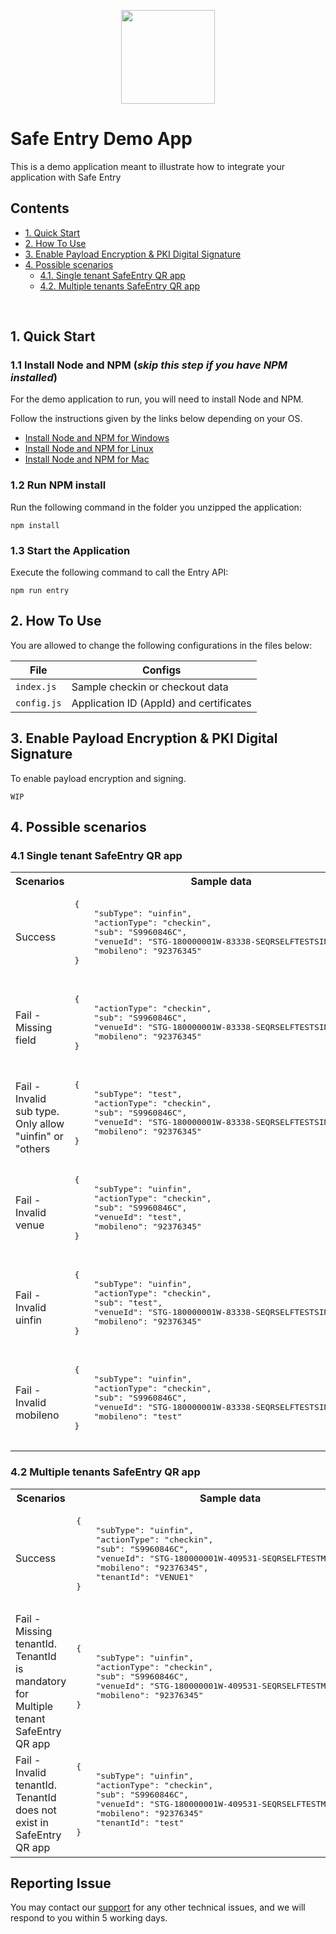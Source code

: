 <p align="center">
<a href="https://www.ndi-api.gov.sg/safeentry">
  <img width="150" src="https://www.ndi-api.gov.sg/assets/img/safe-entry/SafeEntry_logo_inline.png">
  </a>
</p>

# Safe Entry Demo App


This is a demo application meant to illustrate how to integrate your application with Safe Entry


## Contents

- [1. Quick Start](#quick-start)
- [2. How To Use](#how-to-use)
- [3. Enable Payload Encryption & PKI Digital Signature](#pki)
- [4. Possible scenarios](#possible-scenarios)
    - [4.1. Single tenant SafeEntry QR app](#possible-scenarios-single)
    - [4.2. Multiple tenants SafeEntry QR app](#possible-scenarios-multiple)

<br/>



## <a name="quick-start"></a>1. Quick Start

### 1.1 Install Node and NPM (_skip this step if you have NPM installed_)

For the demo application to run, you will need to install Node and NPM.

Follow the instructions given by the links below depending on your OS.

- [Install Node and NPM for Windows](http://blog.teamtreehouse.com/install-node-js-npm-windows)
- [Install Node and NPM for Linux](http://blog.teamtreehouse.com/install-node-js-npm-linux)
- [Install Node and NPM for Mac](http://blog.teamtreehouse.com/install-node-js-npm-mac)


### 1.2 Run NPM install

Run the following command in the folder you unzipped the application:

```
npm install
```

### 1.3 Start the Application

Execute the following command to call the Entry API:
```
npm run entry
```


## <a name="how-to-use"></a>2. How To Use

You are allowed to change the following configurations in the files below: 

| File |Configs|
|---|---|
|`index.js`| Sample checkin or checkout data |
|`config.js`| Application ID (AppId) and certificates|




## <a name="pki"></a>3. Enable Payload Encryption & PKI Digital Signature

To enable payload encryption and signing. 

`WIP`


## <a name="possible-scenarios"></a>4. Possible scenarios

### <a name="possible-scenarios-single"></a>4.1 Single tenant SafeEntry QR app

<table>
  <tr>
    <th>Scenarios</th>
    <th>Sample data</th>   
    <th>Response (Body)</th>
  </tr>
  <tr>
    <td>Success</td>
    <td><pre lang="json">
{
    "subType": "uinfin",
    "actionType": "checkin",
    "sub": "S9960846C",
    "venueId": "STG-180000001W-83338-SEQRSELFTESTSINGLE-SE",
    "mobileno": "92376345"
}
    </pre></td>
    <td>
    Http status code: <span style="color:green">201</span></br>
    Body: < empty >
    </td>
  </tr>
  <tr>
    <td>Fail - Missing field</td>
    <td><pre lang="json">
{
    "actionType": "checkin",
    "sub": "S9960846C",
    "venueId": "STG-180000001W-83338-SEQRSELFTESTSINGLE-SE",
    "mobileno": "92376345"
}
    </pre></td>  
    <td>
    Http status code: <span style="color:red">400</span></br>
    Body: {"code":400,"message":"Missing subType"}
    </td>
  </tr>
  <tr>
    <td>Fail - Invalid sub type. Only allow "uinfin" or "others</td>
    <td><pre lang="json">
{
    "subType": "test",
    "actionType": "checkin",
    "sub": "S9960846C",
    "venueId": "STG-180000001W-83338-SEQRSELFTESTSINGLE-SE",
    "mobileno": "92376345"
}
    </pre></td>  
    <td>
    Http status code: <span style="color:red">400</span></br>
    Body: {"code":400,"message":"Invalid subType"}
    </td>
  </tr>
  <tr>
    <td>Fail - Invalid venue</td>
    <td><pre lang="json">
{
    "subType": "uinfin",
    "actionType": "checkin",
    "sub": "S9960846C",
    "venueId": "test",
    "mobileno": "92376345"
}
    </pre></td>  
    <td>
    Http status code: <span style="color:red">400</span></br>
    Body: {"code":400,"message":"Invalid venue"}
    </td>
  </tr>  
  <tr>
    <td>Fail - Invalid uinfin</td>
    <td><pre lang="json">
{
    "subType": "uinfin",
    "actionType": "checkin",
    "sub": "test",
    "venueId": "STG-180000001W-83338-SEQRSELFTESTSINGLE-SE",
    "mobileno": "92376345"
}
    </pre></td>  
    <td>
    Http status code: <span style="color:red">400</span></br>
    Body: {"code":400,"message":"Invalid uinfin"}
    </td>
  </tr>   
  <tr>
    <td>Fail - Invalid mobileno</td>
    <td><pre lang="json">
{
    "subType": "uinfin",
    "actionType": "checkin",
    "sub": "S9960846C",
    "venueId": "STG-180000001W-83338-SEQRSELFTESTSINGLE-SE",
    "mobileno": "test"
}
    </pre></td>  
    <td>
    Http status code: <span style="color:red">400</span></br>
    Body: {"code":400,"message":"Invalid mobileno"}
    </td>
  </tr>   
</table>



### <a name="possible-scenarios-multiple"></a>4.2 Multiple tenants SafeEntry QR app


<table>
  <tr>
    <th>Scenarios</th>
    <th>Sample data</th>   
    <th>Response (Body)</th>
  </tr>
  <tr>
    <td>Success</td>
    <td><pre lang="json">
{
    "subType": "uinfin",
    "actionType": "checkin",
    "sub": "S9960846C",
    "venueId": "STG-180000001W-409531-SEQRSELFTESTMULTIPLE-SE",
    "mobileno": "92376345",
    "tenantId": "VENUE1"
}
    </pre></td>
    <td>
    Http status code: <span style="color:green">201</span></br>
    Body: < empty >
    </td>
  </tr>
  <tr>
    <td>Fail - Missing tenantId. TenantId is mandatory for Multiple tenant SafeEntry QR app</td>
    <td><pre lang="json">
{
    "subType": "uinfin",
    "actionType": "checkin",
    "sub": "S9960846C",
    "venueId": "STG-180000001W-409531-SEQRSELFTESTMULTIPLE-SE",
    "mobileno": "92376345"
}
    </pre></td>  
    <td>
    Http status code: <span style="color:red">400</span></br>
    Body: {"code":400,"message":"Missing tenantId"}
    </td>
  </tr>   
  <tr>
    <td>Fail - Invalid tenantId. TenantId does not exist in SafeEntry QR app</td>
    <td><pre lang="json">
{
    "subType": "uinfin",
    "actionType": "checkin",
    "sub": "S9960846C",
    "venueId": "STG-180000001W-409531-SEQRSELFTESTMULTIPLE-SE",
    "mobileno": "92376345"
    "tenantId": "test"
}
    </pre></td>  
    <td>
    Http status code: <span style="color:red">400</span></br>
    Body: {"code":400,"message":"Invalid tenantId"}
    </td>
  </tr>     
</table>

## Reporting Issue

You may contact our [support](mailto:support@myinfo.gov.sg?subject=[SafeEntry]%20Sample%20App) for any other technical issues, and we will respond to you within 5 working days.
